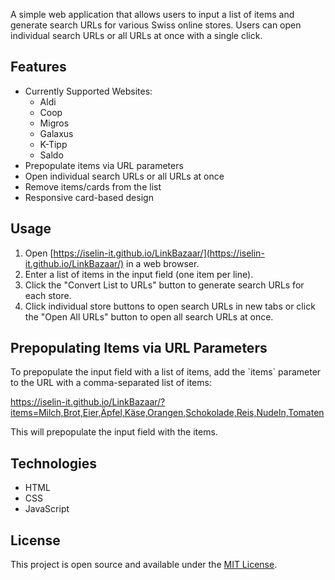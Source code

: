 A simple web application that allows users to input a list of items and generate search URLs for various Swiss online stores. Users can open individual search URLs or all URLs at once with a single click.

## Features

- Currently Supported Websites:
  - Aldi
  - Coop
  - Migros
  - Galaxus
  - K-Tipp
  - Saldo
- Prepopulate items via URL parameters
- Open individual search URLs or all URLs at once
- Remove items/cards from the list
- Responsive card-based design

## Usage

1. Open [https://iselin-it.github.io/LinkBazaar/](https://iselin-it.github.io/LinkBazaar/) in a web browser.
2. Enter a list of items in the input field (one item per line).
3. Click the "Convert List to URLs" button to generate search URLs for each store.
4. Click individual store buttons to open search URLs in new tabs or click the "Open All URLs" button to open all search URLs at once.

## Prepopulating Items via URL Parameters

To prepopulate the input field with a list of items, add the \`items\` parameter to the URL with a comma-separated list of items:

https://iselin-it.github.io/LinkBazaar/?items=Milch,Brot,Eier,Äpfel,Käse,Orangen,Schokolade,Reis,Nudeln,Tomaten


This will prepopulate the input field with the items.

## Technologies

- HTML
- CSS
- JavaScript

## License

This project is open source and available under the [MIT License](https://opensource.org/licenses/MIT).
